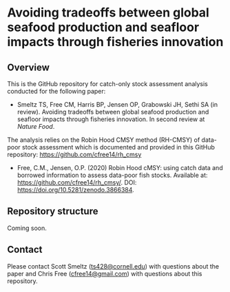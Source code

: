 # Avoiding tradeoffs between global seafood production and seafloor impacts through fisheries innovation

## Overview

This is the GitHub repository for catch-only stock assessment analysis conducted for the following paper:

* Smeltz TS, Free CM, Harris BP, Jensen OP, Grabowski JH, Sethi SA (in review). Avoiding tradeoffs between global seafood production and seafloor impacts through fisheries innovation. In second review at _Nature Food_.

The analysis relies on the Robin Hood CMSY method (RH-CMSY) of data-poor stock assessment which is documented and provided in this GitHub repository: https://github.com/cfree14/rh_cmsy

* Free, C.M., Jensen, O.P. (2020) Robin Hood cMSY: using catch data and borrowed information to assess data-poor fish stocks. Available at: https://github.com/cfree14/rh_cmsy/. DOI: https://doi.org/10.5281/zenodo.3866384.


## Repository structure

Coming soon.


## Contact

Please contact Scott Smeltz (ts428@cornell.edu) with questions about the paper and Chris Free (cfree14@gmail.com) with questions about this repository.
